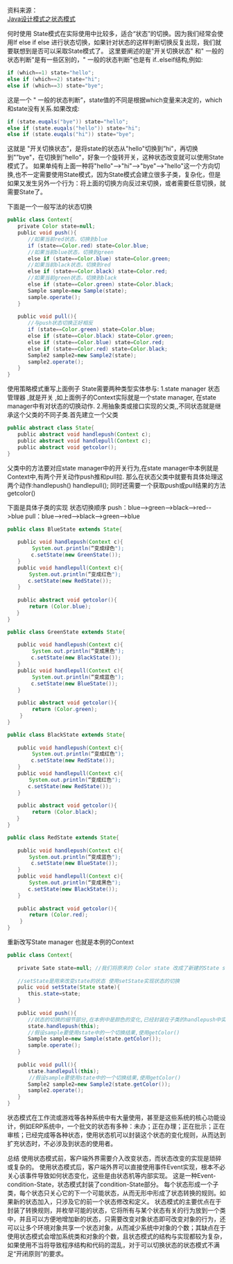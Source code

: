 资料来源：<br/>
[Java设计模式之状态模式](https://blog.csdn.net/jason0539/article/details/45021055)

何时使用
State模式在实际使用中比较多，适合“状态”的切换。因为我们经常会使用If else if else 进行状态切换，如果针对状态的这样判断切换反复出现，我们就要联想到是否可以采取State模式了。
这里要阐述的是"开关切换状态" 和" 一般的状态判断"是有一些区别的，" 一般的状态判断"也是有 if..elseif结构,例如:

```java
if (which==1) state="hello";
else if (which==2) state="hi";
else if (which==3) state="bye";
```

这是一个 " 一般的状态判断”，state值的不同是根据which变量来决定的，which和state没有关系.如果改成:

```java
if (state.euqals("bye")) state="hello";
else if (state.euqals("hello")) state="hi";
else if (state.euqals("hi")) state="bye";
```

这就是 "开关切换状态”，是将state的状态从"hello"切换到”hi"，再切换到"”bye"，在切换到”hello"，好象一个旋转开关，这种状态改变就可以使用State模式了。
如果单纯有上面一种将"hello"-->"hi"-->"bye"-->"hello"这一个方向切换,也不一定需要使用State模式，因为State模式会建立很多子类，复杂化，但是如果又发生另外一个行为：将上面的切换方向反过来切换，或者需要任意切换，就需要State了。

下面是一个一般写法的状态切换

```java
public class Context{
　　private Color state=null;
　　public void push(){
　　　　//如果当前red状态，切换到blue
　　　　if (state==Color.red) state=Color.blue;
　　　　//如果当前blue状态，切换到green
　　　　else if (state==Color.blue) state=Color.green;
　　　　//如果当前black状态，切换到red
　　　　else if (state==Color.black) state=Color.red;
　　　　//如果当前green状态，切换到black
　　　　else if (state==Color.green) state=Color.black;
　　　　Sample sample=new Sample(state);
　　　　sample.operate();
　　}
 
　　public void pull(){
　　　　//与push状态切换正好相反
　　　　if (state==Color.green) state=Color.blue;
　　　　else if (state==Color.black) state=Color.green;
　　　　else if (state==Color.blue) state=Color.red;
　　　　else if (state==Color.red) state=Color.black;
　　　　Sample2 sample2=new Sample2(state);
　　　　sample2.operate();
　　}
}
```

使用策略模式重写上面例子
State需要两种类型实体参与:
1.state manager 状态管理器 ,就是开关 ,如上面例子的Context实际就是一个state manager, 在state manager中有对状态的切换动作.
2.用抽象类或接口实现的父类,,不同状态就是继承这个父类的不同子类.首先建立一个父类

```java
public abstract class State{
　　public abstract void handlepush(Context c);
　　public abstract void handlepull(Context c);
　　public abstract void getcolor();
}
```

父类中的方法要对应state manager中的开关行为,在state manager中本例就是Context中,有两个开关动作push推和pull拉.
那么在状态父类中就要有具体处理这两个动作:handlepush() handlepull(); 同时还需要一个获取push或pull结果的方法getcolor()

下面是具体子类的实现
状态切换顺序
push：blue-->green-->black-->red-->blue
pull：blue-->red-->black-->green-->blue

```java
public class BlueState extends State{
 
　　public void handlepush(Context c){
        System.out.println(“变成绿色");
　　　　 c.setState(new GreenState());
　　}
　　public void handlepull(Context c){
       System.out.println(“变成红色");
　　　　c.setState(new RedState());
　　}
 
　　public abstract void getcolor(){
       return (Color.blue);
   }
}
```

```java
public class GreenState extends State{
 
　　public void handlepush(Context c){
        System.out.println(“变成黑色");
　　　　 c.setState(new BlackState());
　　}
　　public void handlepull(Context c){
        System.out.println(“变成蓝色");
　　　 　c.setState(new BlueState());
　　}
 
　　public abstract void getcolor(){
        return (Color.green);
    }
}
```

```java
public class BlackState extends State{
 
　　public void handlepush(Context c){
        System.out.println(“变成红色");
　　　　 c.setState(new RedState());
　　}
　　public void handlepull(Context c){
       System.out.println(“变成红色");
　　　　c.setState(new RedState());
　　}
 
　　public abstract void getcolor(){
        return (Color.black);
   }
}
```

```java
public class RedState extends State{
 
　　public void handlepush(Context c){
       System.out.println(“变成蓝色");
　　　　 c.setState(new BlueState());
　　}
　　public void handlepull(Context c){
       System.out.println(“变成黑色");
　　　　c.setState(new BlackState());
　　}
 
　　public abstract void getcolor(){
       return (Color.red);
    }
}
```

重新改写State manager 也就是本例的Context

```java
public class Context{
 
　　private Sate state=null; //我们将原来的 Color state 改成了新建的State state;
 
　　//setState是用来改变state的状态 使用setState实现状态的切换
　　pulic void setState(State state){
　　　　this.state=state;
　　}
 
　　public void push(){
　　　　//状态的切换的细节部分,在本例中是颜色的变化,已经封装在子类的handlepush中实现,这里无需关心
　　　　state.handlepush(this);
　　　　//假设sample要使用state中的一个切换结果,使用getColor()
　　　　Sample sample=new Sample(state.getColor());
　　　　sample.operate();
　　}
 
　　public void pull(){
　　　　state.handlepull(this);
       //假设sample要使用state中的一个切换结果,使用getColor()
　　　　Sample2 sample2=new Sample2(state.getColor());
　　　　sample2.operate();
　　}
}
```

状态模式在工作流或游戏等各种系统中有大量使用，甚至是这些系统的核心功能设计，例如ERP系统中，一个批文的状态有多种：未办；正在办理；正在批示；正在审核；已经完成等各种状态，使用状态机可以封装这个状态的变化规则，从而达到扩充状态时，不必涉及到状态的使用者。

总结
使用状态模式前，客户端外界需要介入改变状态，而状态改变的实现是琐碎或复杂的。
使用状态模式后，客户端外界可以直接使用事件Event实现，根本不必关心该事件导致如何状态变化，这些是由状态机等内部实现。
这是一种Event-condition-State，状态模式封装了condition-State部分。
每个状态形成一个子类，每个状态只关心它的下一个可能状态，从而无形中形成了状态转换的规则。如果新的状态加入，只涉及它的前一个状态修改和定义。
状态模式的主要优点在于封装了转换规则，并枚举可能的状态，它将所有与某个状态有关的行为放到一个类中，并且可以方便地增加新的状态，只需要改变对象状态即可改变对象的行为，还可以让多个环境对象共享一个状态对象，从而减少系统中对象的个数；其缺点在于使用状态模式会增加系统类和对象的个数，且状态模式的结构与实现都较为复杂，如果使用不当将导致程序结构和代码的混乱，对于可以切换状态的状态模式不满足“开闭原则”的要求。


